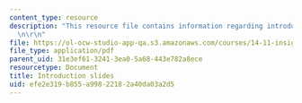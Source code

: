 ```yaml
---
content_type: resource
description: "This resource file contains information regarding introduction slides.\r\
  \n\r\n"
file: https://ol-ocw-studio-app-qa.s3.amazonaws.com/courses/14-11-insights-from-game-theory-into-social-behavior-fall-2013/efe2e319b855a99822182a40da03a2d5_MIT14_11F13_Intro.pdf
file_type: application/pdf
parent_uid: 31e3ef61-3241-3ea0-5a68-443e782a8ece
resourcetype: Document
title: Introduction slides
uid: efe2e319-b855-a998-2218-2a40da03a2d5
---
```

